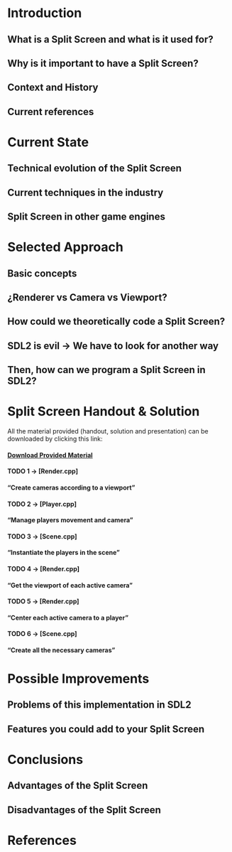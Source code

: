 # Introduction

## What is a Split Screen and what is it used for?
## Why is it important to have a Split Screen?
## Context and History
## Current references

# Current State

## Technical evolution of the Split Screen
## Current techniques in the industry
## Split Screen in other game engines

# Selected Approach

## Basic concepts
## ¿Renderer vs Camera vs Viewport?
## How could we theoretically code a Split Screen?
## SDL2 is evil  →  We have to look for another way
## Then, how can we program a Split Screen in SDL2?

# Split Screen Handout & Solution

All the material provided (handout, solution and presentation) can be downloaded by clicking this link:

#### [Download Provided Material](https://github.com/francesctr4/SplitScreen/archive/refs/heads/main.zip)

#### TODO 1 → [Render.cpp]
#### “Create cameras according to a viewport”

#### TODO 2 → [Player.cpp]
#### “Manage players movement and camera”

#### TODO 3 → [Scene.cpp]
#### “Instantiate the players in the scene”

#### TODO 4 → [Render.cpp]
#### “Get the viewport of each active camera”

#### TODO 5 → [Render.cpp]
#### “Center each active camera to a player”

#### TODO 6 → [Scene.cpp]
#### “Create all the necessary cameras”

# Possible Improvements

## Problems of this implementation in SDL2
## Features you could add to your Split Screen

# Conclusions

## Advantages of the Split Screen
## Disadvantages of the Split Screen

# References
